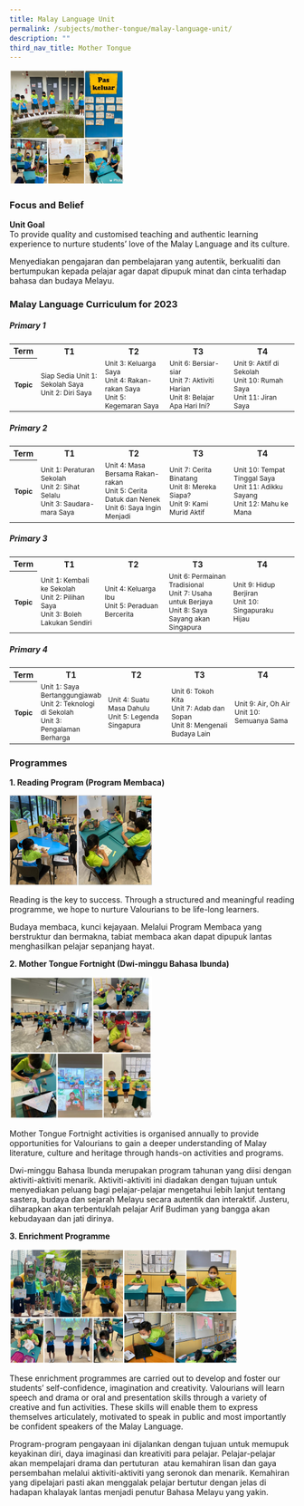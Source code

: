 ```yaml
---
title: Malay Language Unit
permalink: /subjects/mother-tongue/malay-language-unit/
description: ""
third_nav_title: Mother Tongue
---
```

<img src="/images/mt-ml-1.png" style="width:40%">

### Focus and Belief

**Unit Goal** <br>
To provide quality and customised teaching and authentic learning experience to nurture students’ love of the Malay Language and its culture.

Menyediakan pengajaran dan pembelajaran yang autentik, berkualiti dan bertumpukan kepada pelajar agar dapat dipupuk minat dan cinta terhadap bahasa dan budaya Melayu.

### Malay Language Curriculum for 2023
##### Primary 1
<table>
	<tbody>
	<tr>
		<th width="8%" style="text-align: center">Term</th>
		<th width="23%" style="text-align: center">T1</th>
		<th width="23%" style="text-align: center">T2</th>
		<th width="23%" style="text-align: center">T3</th>
		<th width="23%" style="text-align: center">T4</th>
	</tr>
	<tr height="65px" style="font-size:12px">
		<th width="8%" style="text-align: center">Topic</th>
		<td width="23%" style="text-align: left">
		Siap Sedia 
		Unit 1: Sekolah Saya<br>
		Unit 2: Diri Saya
		</td>
		<td width="23%" style="text-align: left">
		Unit 3: Keluarga Saya<br>
		Unit 4: Rakan-rakan Saya<br>
		Unit 5: Kegemaran Saya
		</td>
		<td width="23%" style="text-align: left">
		Unit 6: Bersiar-siar<br>
		Unit 7: Aktiviti Harian<br>
		Unit 8: Belajar Apa Hari Ini?
		</td>
		<td width="23%" style="text-align: left">
		Unit 9: Aktif di Sekolah<br>
		Unit 10: Rumah Saya<br>
		Unit 11: Jiran Saya
		</td>
	</tr>
	<tr>
	</tr>
</tbody>
</table>

##### Primary 2
<table>
	<tbody>
	<tr>
		<th width="8%" style="text-align: center">Term</th>
		<th width="23%" style="text-align: center">T1</th>
		<th width="23%" style="text-align: center">T2</th>
		<th width="23%" style="text-align: center">T3</th>
		<th width="23%" style="text-align: center">T4</th>
	</tr>
	<tr height="65px" style="font-size:12px">
		<th width="8%" style="text-align: center">Topic</th>
		<td width="23%" style="text-align: left">
		Unit 1: Peraturan Sekolah<br>
		Unit 2: Sihat Selalu<br>
		Unit 3: Saudara-mara Saya
		</td>
		<td width="23%" style="text-align: left">
		Unit 4: Masa Bersama Rakan-rakan<br>
		Unit 5: Cerita Datuk dan Nenek<br>
		Unit 6: Saya Ingin Menjadi
		</td>
		<td width="23%" style="text-align: left">
		Unit 7: Cerita Binatang<br>
		Unit 8: Mereka Siapa?<br>
		Unit 9: Kami Murid Aktif		
		</td>
		<td width="23%" style="text-align: left">
		Unit 10: Tempat Tinggal Saya<br>
		Unit 11: Adikku Sayang<br>
		Unit 12: Mahu ke Mana
		</td>
	</tr>
	<tr>
	</tr>
</tbody>
</table>

##### Primary 3
<table>
	<tbody>
	<tr>
		<th width="8%" style="text-align: center">Term</th>
		<th width="23%" style="text-align: center">T1</th>
		<th width="23%" style="text-align: center">T2</th>
		<th width="23%" style="text-align: center">T3</th>
		<th width="23%" style="text-align: center">T4</th>
	</tr>
	<tr height="65px" style="font-size:12px">
		<th width="8%" style="text-align: center">Topic</th>
		<td width="23%" style="text-align: left">
		Unit 1: Kembali ke Sekolah<br>
		Unit 2: Pilihan Saya<br>
		Unit 3: Boleh Lakukan Sendiri
		</td>
		<td width="23%" style="text-align: left">
		Unit 4: Keluarga Ibu<br>
		Unit 5: Peraduan Bercerita		
		</td>
		<td width="23%" style="text-align: left">
		Unit 6: Permainan Tradisional<br>
		Unit 7: Usaha untuk Berjaya<br>
		Unit 8: Saya Sayang akan Singapura
		</td>
		<td width="23%" style="text-align: left">
		Unit 9: Hidup Berjiran<br>
		Unit 10: Singapuraku Hijau
		</td>
	</tr>
	<tr>
	</tr>
</tbody>
</table>

##### Primary 4
<table>
	<tbody>
	<tr>
		<th width="8%" style="text-align: center">Term</th>
		<th width="23%" style="text-align: center">T1</th>
		<th width="23%" style="text-align: center">T2</th>
		<th width="23%" style="text-align: center">T3</th>
		<th width="23%" style="text-align: center">T4</th>
	</tr>
	<tr height="65px" style="font-size:12px">
		<th width="8%" style="text-align: center">Topic</th>
		<td width="23%" style="text-align: left">
		Unit 1: Saya Bertanggungjawab<br>
		Unit 2: Teknologi di Sekolah<br>
		Unit 3: Pengalaman Berharga		</td>
		<td width="23%" style="text-align: left">
		Unit 4: Suatu Masa Dahulu<br>
		Unit 5: Legenda Singapura
		</td>
		<td width="23%" style="text-align: left">
		Unit 6: Tokoh Kita<br>
		Unit 7: Adab dan Sopan<br>
		Unit 8: Mengenali Budaya Lain
		</td>
		<td width="23%" style="text-align: left">
		Unit 9: Air, Oh Air<br>
		Unit 10: Semuanya Sama
		</td>
	</tr>
	<tr>
	</tr>
</tbody>
</table>


### Programmes

**1\. Reading Program (Program Membaca)**

<img src="/images/mt-ml-2.png" style="width:50%">

Reading is the key to success. Through a structured and meaningful reading programme, we hope to nurture Valourians to be life-long learners.

Budaya membaca, kunci kejayaan. Melalui Program Membaca yang berstruktur dan bermakna, tabiat membaca akan dapat dipupuk lantas menghasilkan pelajar sepanjang hayat.

**2\. Mother Tongue Fortnight (Dwi-minggu Bahasa Ibunda)**

<img src="/images/mt-ml-3.png" style="width:50%">
		 
Mother Tongue Fortnight activities is organised annually to provide opportunities for Valourians to gain a deeper understanding of Malay literature, culture and heritage through hands-on activities and programs.

Dwi-minggu Bahasa Ibunda merupakan program tahunan yang diisi dengan aktiviti-aktiviti menarik. Aktiviti-aktiviti ini diadakan dengan tujuan untuk menyediakan peluang bagi pelajar-pelajar mengetahui lebih lanjut tentang sastera, budaya dan sejarah Melayu secara autentik dan interaktif. Justeru, diharapkan akan terbentuklah pelajar Arif Budiman yang bangga akan kebudayaan dan jati dirinya.

**3\. Enrichment Programme**

<img src="/images/mt-ml-4.png" style="width:80%">
		 
These enrichment programmes are carried out to develop and foster our students’ self-confidence, imagination and creativity. Valourians will learn speech and drama or oral and presentation skills through a variety of creative and fun activities. These skills will enable them to express themselves articulately, motivated to speak in public and most importantly be confident speakers of the Malay Language.

Program-program pengayaan ini dijalankan dengan tujuan untuk memupuk keyakinan diri, daya imaginasi dan kreativiti para pelajar. Pelajar-pelajar akan mempelajari drama dan pertuturan&nbsp; atau kemahiran lisan dan gaya persembahan melalui aktiviti-aktiviti yang seronok dan menarik. Kemahiran yang dipelajari pasti akan menggalak pelajar bertutur dengan jelas di hadapan khalayak lantas menjadi penutur Bahasa Melayu yang yakin.
